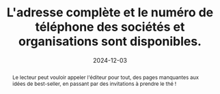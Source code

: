 ---
N: '100'
Rubrique: Identification et contact
title: L'adresse complète et le numéro de téléphone des sociétés et organisations sont disponibles. 
detail: L'adresse complète et le numéro de téléphone des sociétés et organisations sont disponibles 
abstract: Le lecteur peut vouloir appeler l'éditeur pour tout, des pages manquantes aux idées de best-seller, en passant par des invitations à prendre le thé&nbsp;! 
categories: [" Identification et contact"]
agrege: O4100-E015
opquast: '4 100'
indiceebook: '15'
description: "Règle n° 015"
before: "014"
weight: "015"
after: "016"
actif: '1'
layout: rules
date: 2024-12-03
tags: ["", ""]
objectif: ["Donner aux utilisateurs qui le souhaitent la possibilité d'accéder sans difficulté aux moyens de contact téléphoniques et postaux.", "Renforcer la confiance en associant à l'entité un élément d'identification concret"]
Meo: ["Indiquer l'adresse postale complète et le numéro de téléphone de la société ou de l'organisme

   * Dans la page copyright ;
   * Ou dans une page Contact ou À propos, accessible directement depuis la table des matières.
"]
Controle: ["Vérifier la présence de l'adresse postale complète et du numéro de téléphone de la société ou de l'organisme ainsi que la facilité d'identification et d'accès à cette information."
]
epubcheck: false
ace: false
humancheck: true
Source: ["Opquast"]
Referentiel: [""]
steps: ["Conception", "Éditorial"]
---